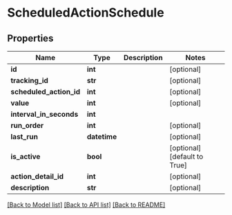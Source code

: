 # ScheduledActionSchedule

## Properties
Name | Type | Description | Notes
------------ | ------------- | ------------- | -------------
**id** | **int** |  | [optional] 
**tracking_id** | **str** |  | [optional] 
**scheduled_action_id** | **int** |  | [optional] 
**value** | **int** |  | [optional] 
**interval_in_seconds** | **int** |  | 
**run_order** | **int** |  | [optional] 
**last_run** | **datetime** |  | [optional] 
**is_active** | **bool** |  | [optional] [default to True]
**action_detail_id** | **int** |  | [optional] 
**description** | **str** |  | [optional] 

[[Back to Model list]](../README.md#documentation-for-models) [[Back to API list]](../README.md#documentation-for-api-endpoints) [[Back to README]](../README.md)

